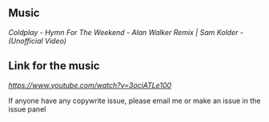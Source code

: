 ## Music
*Coldplay - Hymn For The Weekend - Alan Walker Remix | Sam Kolder - (Unofficial Video)*

## Link for the music
*https://www.youtube.com/watch?v=3ociATLe100*

If anyone have any copywrite issue, please email me or make an issue in the issue panel
